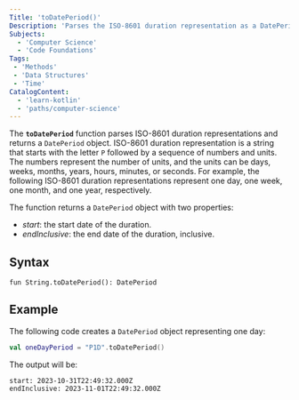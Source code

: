 ```yaml
---
Title: 'toDatePeriod()'
Description: 'Parses the ISO-8601 duration representation as a DatePeriod.'
Subjects:
  - 'Computer Science'
  - 'Code Foundations'
Tags:
 - 'Methods'
 - 'Data Structures'
 - 'Time'
CatalogContent:
  - 'learn-kotlin'
  - 'paths/computer-science'
---
```

 
The **`toDatePeriod`** function parses ISO-8601 duration representations and returns a `DatePeriod` object. ISO-8601 duration representation is a string that starts with the letter `P` followed by a sequence of numbers and units. The numbers represent the number of units, and the units can be days, weeks, months, years, hours, minutes, or seconds. For example, the following ISO-8601 duration representations represent one day, one week, one month, and one year, respectively.

The function returns a `DatePeriod` object with two properties:
- *start*: the start date of the duration.
- *endInclusive*: the end date of the duration, inclusive.

## Syntax

```pseudo
fun String.toDatePeriod(): DatePeriod
```

## Example

The following code creates a `DatePeriod` object representing one day:

```kotlin
val oneDayPeriod = "P1D".toDatePeriod()
```

The output will be:

```shell
start: 2023-10-31T22:49:32.000Z
endInclusive: 2023-11-01T22:49:32.000Z
```
